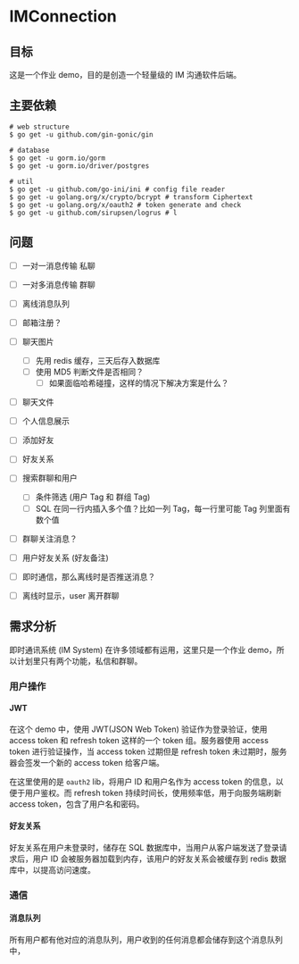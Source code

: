 # IMConnection

## 目标

这是一个作业 demo，目的是创造一个轻量级的 IM 沟通软件后端。

## 主要依赖

```shell
# web structure
$ go get -u github.com/gin-gonic/gin

# database
$ go get -u gorm.io/gorm
$ go get -u gorm.io/driver/postgres

# util
$ go get -u github.com/go-ini/ini # config file reader
$ go get -u golang.org/x/crypto/bcrypt # transform Ciphertext
$ go get -u golang.org/x/oauth2 # token generate and check
$ go get -u github.com/sirupsen/logrus # l
```

## 问题

- [ ] 一对一消息传输 私聊
- [ ] 一对多消息传输 群聊
- [ ] 离线消息队列
- [ ] 邮箱注册？
- [ ] 聊天图片
  - [ ] 先用 redis 缓存，三天后存入数据库
  - [ ] 使用 MD5 判断文件是否相同？
    - [ ] 如果面临哈希碰撞，这样的情况下解决方案是什么？
- [ ] 聊天文件
- [ ] 个人信息展示
- [ ] 添加好友
- [ ] 好友关系
- [ ] 搜索群聊和用户
  - [ ] 条件筛选 (用户 Tag 和 群组 Tag)
  - [ ] SQL 在同一行内插入多个值？比如一列 Tag，每一行里可能 Tag 列里面有数个值
- [ ] 群聊关注消息？
- [ ] 用户好友关系 (好友备注)
- [ ] 即时通信，那么离线时是否推送消息？
- [ ] 离线时显示，user 离开群聊



## 需求分析

即时通讯系统 (IM System) 在许多领域都有运用，这里只是一个作业 demo，所以计划里只有两个功能，私信和群聊。

### 用户操作

#### JWT

在这个 demo 中，使用 JWT(JSON Web Token) 验证作为登录验证，使用 access token 和 refresh token 这样的一个 token 组。服务器使用 access token 进行验证操作，当 access token 过期但是 refresh token 未过期时，服务器会签发一个新的 access token 给客户端。

在这里使用的是 `oauth2` lib，将用户 ID 和用户名作为 access token 的信息，以便于用户鉴权。而 refresh token 持续时间长，使用频率低，用于向服务端刷新 access token，包含了用户名和密码。

#### 好友关系

好友关系在用户未登录时，储存在 SQL 数据库中，当用户从客户端发送了登录请求后，用户 ID 会被服务器加载到内存，该用户的好友关系会被缓存到 redis 数据库中，以提高访问速度。

### 通信

#### 消息队列

所有用户都有他对应的消息队列，用户收到的任何消息都会储存到这个消息队列中，
